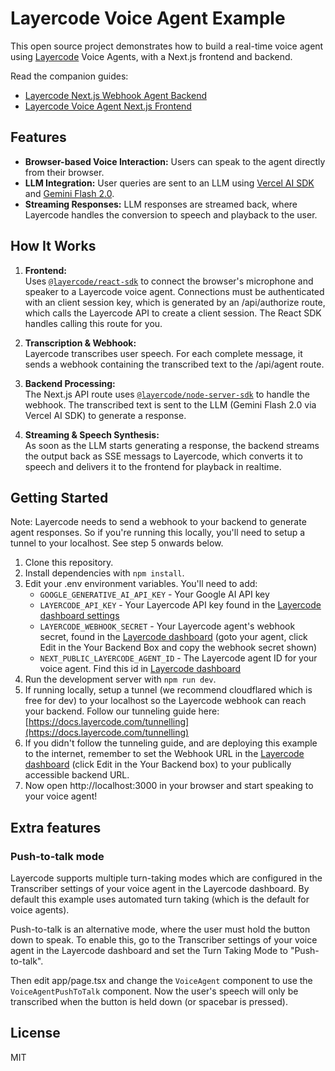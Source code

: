 # Layercode Voice Agent Example

This open source project demonstrates how to build a real-time voice agent using [Layercode](https://layercode.com) Voice Agents, with a Next.js frontend and backend.

Read the companion guides:

- [Layercode Next.js Webhook Agent Backend](https://docs.layercode.com/backend-guides/next-js)
- [Layercode Voice Agent Next.js Frontend](https://docs.layercode.com/frontend-guides/next-js)

## Features

- **Browser-based Voice Interaction:** Users can speak to the agent directly from their browser.
- **LLM Integration:** User queries are sent to an LLM using [Vercel AI SDK](https://vercel.com/docs/ai-sdk) and [Gemini Flash 2.0](https://ai.google.dev/gemini-api/docs/models/gemini).
- **Streaming Responses:** LLM responses are streamed back, where Layercode handles the conversion to speech and playback to the user.

## How It Works

1. **Frontend:**  
   Uses [`@layercode/react-sdk`](https://www.npmjs.com/package/@layercode/react-sdk) to connect the browser's microphone and speaker to a Layercode voice agent. Connections must be authenticated with an client session key, which is generated by an /api/authorize route, which calls the Layercode API to create a client session. The React SDK handles calling this route for you.

2. **Transcription & Webhook:**  
   Layercode transcribes user speech. For each complete message, it sends a webhook containing the transcribed text to the /api/agent route.

3. **Backend Processing:**  
   The Next.js API route uses [`@layercode/node-server-sdk`](https://www.npmjs.com/package/@layercode/node-server-sdk) to handle the webhook. The transcribed text is sent to the LLM (Gemini Flash 2.0 via Vercel AI SDK) to generate a response.

4. **Streaming & Speech Synthesis:**  
   As soon as the LLM starts generating a response, the backend streams the output back as SSE messags to Layercode, which converts it to speech and delivers it to the frontend for playback in realtime.

## Getting Started

Note: Layercode needs to send a webhook to your backend to generate agent responses. So if you're running this locally, you'll need to setup a tunnel to your localhost. See step 5 onwards below.

1. Clone this repository.
2. Install dependencies with `npm install`.
3. Edit your .env environment variables. You'll need to add:
   - `GOOGLE_GENERATIVE_AI_API_KEY` - Your Google AI API key
   - `LAYERCODE_API_KEY` - Your Layercode API key found in the [Layercode dashboard settings](https://dash.layercode.com/settings)
   - `LAYERCODE_WEBHOOK_SECRET` - Your Layercode agent's webhook secret, found in the [Layercode dashboard](https://dash.layercode.com) (goto your agent, click Edit in the Your Backend Box and copy the webhook secret shown)
   - `NEXT_PUBLIC_LAYERCODE_AGENT_ID` - The Layercode agent ID for your voice agent. Find this id in [Layercode dashboard](https://dash.layercode.com/)
4. Run the development server with `npm run dev`.
5. If running locally, setup a tunnel (we recommend cloudflared which is free for dev) to your localhost so the Layercode webhook can reach your backend. Follow our tunneling guide here: [https://docs.layercode.com/tunnelling](https://docs.layercode.com/tunnelling)
6. If you didn't follow the tunneling guide, and are deploying this example to the internet, remember to set the Webhook URL in the [Layercode dashboard](https://dash.layercode.com/) (click Edit in the Your Backend box) to your publically accessible backend URL.
7. Now open http://localhost:3000 in your browser and start speaking to your voice agent!

## Extra features

### Push-to-talk mode

Layercode supports multiple turn-taking modes which are configured in the Transcriber settings of your voice agent in the Layercode dashboard. By default this example uses automated turn taking (which is the default for voice agents).

Push-to-talk is an alternative mode, where the user must hold the button down to speak. To enable this, go to the Transcriber settings of your voice agent in the Layercode dashboard and set the Turn Taking Mode to "Push-to-talk".

Then edit app/page.tsx and change the `VoiceAgent` component to use the `VoiceAgentPushToTalk` component. Now the user's speech will only be transcribed when the button is held down (or spacebar is pressed).

## License

MIT
